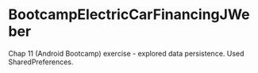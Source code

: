# BootcampElectricCarFinancingJWeber
Chap 11 (Android Bootcamp) exercise - explored data persistence. Used SharedPreferences.
